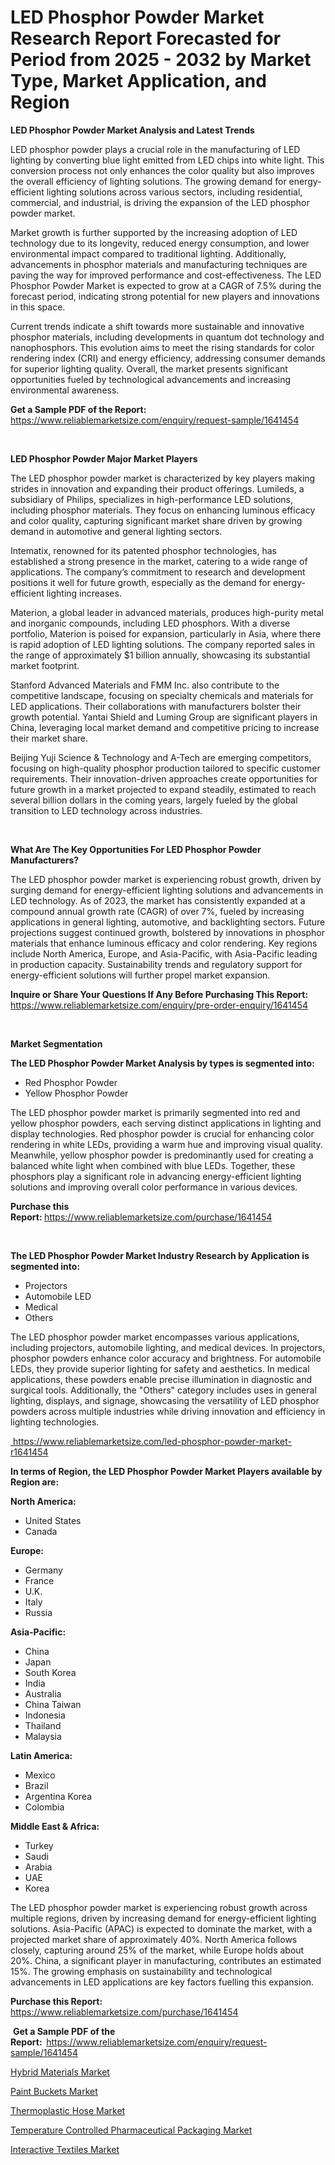 <p><h1>LED Phosphor Powder Market Research Report Forecasted for Period from 2025 -  2032 by Market Type, Market Application, and Region</h1></p><p><strong>LED Phosphor Powder Market Analysis and Latest Trends</strong></p>
<p><p>LED phosphor powder plays a crucial role in the manufacturing of LED lighting by converting blue light emitted from LED chips into white light. This conversion process not only enhances the color quality but also improves the overall efficiency of lighting solutions. The growing demand for energy-efficient lighting solutions across various sectors, including residential, commercial, and industrial, is driving the expansion of the LED phosphor powder market.</p><p>Market growth is further supported by the increasing adoption of LED technology due to its longevity, reduced energy consumption, and lower environmental impact compared to traditional lighting. Additionally, advancements in phosphor materials and manufacturing techniques are paving the way for improved performance and cost-effectiveness. The LED Phosphor Powder Market is expected to grow at a CAGR of 7.5% during the forecast period, indicating strong potential for new players and innovations in this space.</p><p>Current trends indicate a shift towards more sustainable and innovative phosphor materials, including developments in quantum dot technology and nanophosphors. This evolution aims to meet the rising standards for color rendering index (CRI) and energy efficiency, addressing consumer demands for superior lighting quality. Overall, the market presents significant opportunities fueled by technological advancements and increasing environmental awareness.</p></p>
<p><strong>Get a Sample PDF of the Report:&nbsp;</strong> <a href="https://www.reliablemarketsize.com/enquiry/request-sample/1641454?utm_campaign=1998&utm_medium=2&utm_source=Github&utm_content=ia&utm_term=30012025&utm_id=led-phosphor-powder">https://www.reliablemarketsize.com/enquiry/request-sample/1641454</a></p>
<p>&nbsp;</p>
<p><strong>LED Phosphor Powder Major Market Players</strong></p>
<p><p>The LED phosphor powder market is characterized by key players making strides in innovation and expanding their product offerings. Lumileds, a subsidiary of Philips, specializes in high-performance LED solutions, including phosphor materials. They focus on enhancing luminous efficacy and color quality, capturing significant market share driven by growing demand in automotive and general lighting sectors.</p><p>Intematix, renowned for its patented phosphor technologies, has established a strong presence in the market, catering to a wide range of applications. The company’s commitment to research and development positions it well for future growth, especially as the demand for energy-efficient lighting increases.</p><p>Materion, a global leader in advanced materials, produces high-purity metal and inorganic compounds, including LED phosphors. With a diverse portfolio, Materion is poised for expansion, particularly in Asia, where there is rapid adoption of LED lighting solutions. The company reported sales in the range of approximately $1 billion annually, showcasing its substantial market footprint.</p><p>Stanford Advanced Materials and FMM Inc. also contribute to the competitive landscape, focusing on specialty chemicals and materials for LED applications. Their collaborations with manufacturers bolster their growth potential. Yantai Shield and Luming Group are significant players in China, leveraging local market demand and competitive pricing to increase their market share.</p><p>Beijing Yuji Science & Technology and A-Tech are emerging competitors, focusing on high-quality phosphor production tailored to specific customer requirements. Their innovation-driven approaches create opportunities for future growth in a market projected to expand steadily, estimated to reach several billion dollars in the coming years, largely fueled by the global transition to LED technology across industries.</p></p>
<p>&nbsp;</p>
<p><strong>What Are The Key Opportunities For LED Phosphor Powder Manufacturers?</strong></p>
<p><p>The LED phosphor powder market is experiencing robust growth, driven by surging demand for energy-efficient lighting solutions and advancements in LED technology. As of 2023, the market has consistently expanded at a compound annual growth rate (CAGR) of over 7%, fueled by increasing applications in general lighting, automotive, and backlighting sectors. Future projections suggest continued growth, bolstered by innovations in phosphor materials that enhance luminous efficacy and color rendering. Key regions include North America, Europe, and Asia-Pacific, with Asia-Pacific leading in production capacity. Sustainability trends and regulatory support for energy-efficient solutions will further propel market expansion.</p></p>
<p><strong>Inquire or Share Your Questions If Any Before Purchasing This Report:</strong> <a href="https://www.reliablemarketsize.com/enquiry/pre-order-enquiry/1641454?utm_campaign=1998&utm_medium=2&utm_source=Github&utm_content=ia&utm_term=30012025&utm_id=led-phosphor-powder">https://www.reliablemarketsize.com/enquiry/pre-order-enquiry/1641454</a></p>
<p>&nbsp;</p>
<p><strong>Market Segmentation</strong></p>
<p><strong>The LED Phosphor Powder Market Analysis by types is segmented into:</strong></p>
<p><ul><li>Red Phosphor Powder</li><li>Yellow Phosphor Powder</li></ul></p>
<p><p>The LED phosphor powder market is primarily segmented into red and yellow phosphor powders, each serving distinct applications in lighting and display technologies. Red phosphor powder is crucial for enhancing color rendering in white LEDs, providing a warm hue and improving visual quality. Meanwhile, yellow phosphor powder is predominantly used for creating a balanced white light when combined with blue LEDs. Together, these phosphors play a significant role in advancing energy-efficient lighting solutions and improving overall color performance in various devices.</p></p>
<p><strong>Purchase this Report:&nbsp;</strong><a href="https://www.reliablemarketsize.com/purchase/1641454?utm_campaign=1998&utm_medium=2&utm_source=Github&utm_content=ia&utm_term=30012025&utm_id=led-phosphor-powder">https://www.reliablemarketsize.com/purchase/1641454</a></p>
<p>&nbsp;</p>
<p><strong>The LED Phosphor Powder Market Industry Research by Application is segmented into:</strong></p>
<p><ul><li>Projectors</li><li>Automobile LED</li><li>Medical</li><li>Others</li></ul></p>
<p><p>The LED phosphor powder market encompasses various applications, including projectors, automobile lighting, and medical devices. In projectors, phosphor powders enhance color accuracy and brightness. For automobile LEDs, they provide superior lighting for safety and aesthetics. In medical applications, these powders enable precise illumination in diagnostic and surgical tools. Additionally, the "Others" category includes uses in general lighting, displays, and signage, showcasing the versatility of LED phosphor powders across multiple industries while driving innovation and efficiency in lighting technologies.</p></p>
<p><a href="https://www.reliablemarketsize.com/led-phosphor-powder-market-r1641454?utm_campaign=1998&utm_medium=2&utm_source=Github&utm_content=ia&utm_term=30012025&utm_id=led-phosphor-powder">&nbsp;https://www.reliablemarketsize.com/led-phosphor-powder-market-r1641454</a></p>
<p><strong>In terms of Region, the LED Phosphor Powder Market Players available by Region are:</strong></p>
<p>
    <p> <strong> North America: </strong>
        <ul>
            <li>United States</li>
            <li>Canada</li>
        </ul>
        </p> 
    <p> <strong> Europe: </strong>
        <ul>
            <li>Germany</li>
            <li>France</li>
            <li>U.K.</li>
            <li>Italy</li>
            <li>Russia</li>
        </ul>
        </p> 
    <p> <strong> Asia-Pacific: </strong>
        <ul>
            <li>China</li>
            <li>Japan</li>
            <li>South Korea</li>
            <li>India</li>
            <li>Australia</li>
            <li>China Taiwan</li>
            <li>Indonesia</li>
            <li>Thailand</li>
            <li>Malaysia</li>
        </ul>
        </p> 
    <p> <strong> Latin America: </strong>
        <ul>
            <li>Mexico</li>
            <li>Brazil</li>
            <li>Argentina Korea</li>
            <li>Colombia</li>
        </ul>
        </p> 
    <p> <strong> Middle East & Africa: </strong>
        <ul>
            <li>Turkey</li>
            <li>Saudi</li>
            <li>Arabia</li>
            <li>UAE</li>
            <li>Korea</li>
        </ul>
    </p>
    </p>
<p><p>The LED phosphor powder market is experiencing robust growth across multiple regions, driven by increasing demand for energy-efficient lighting solutions. Asia-Pacific (APAC) is expected to dominate the market, with a projected market share of approximately 40%. North America follows closely, capturing around 25% of the market, while Europe holds about 20%. China, a significant player in manufacturing, contributes an estimated 15%. The growing emphasis on sustainability and technological advancements in LED applications are key factors fuelling this expansion.</p></p>
<p><strong>Purchase this Report: </strong><a href="https://www.reliablemarketsize.com/purchase/1641454?utm_campaign=1998&utm_medium=2&utm_source=Github&utm_content=ia&utm_term=30012025&utm_id=led-phosphor-powder">https://www.reliablemarketsize.com/purchase/1641454</a></p>
<p>&nbsp;<strong>Get a Sample PDF of the Report:&nbsp;&nbsp;</strong><a href="https://www.reliablemarketsize.com/enquiry/request-sample/1641454?utm_campaign=1998&utm_medium=2&utm_source=Github&utm_content=ia&utm_term=30012025&utm_id=led-phosphor-powder">https://www.reliablemarketsize.com/enquiry/request-sample/1641454</a></p>
<p><strong></strong></p>
<p><p><a href="https://github.com/bornergabrielle89/Market-Research-Report-List-1/blob/main/hybrid-materials-market.md?utm_campaign=1998&utm_medium=2&utm_source=Github&utm_content=ia&utm_term=30012025&utm_id=led-phosphor-powder">Hybrid Materials Market</a></p><p><a href="https://github.com/toldenargelia86/Market-Research-Report-List-1/blob/main/paint-buckets-market.md?utm_campaign=1998&utm_medium=2&utm_source=Github&utm_content=ia&utm_term=30012025&utm_id=led-phosphor-powder">Paint Buckets Market</a></p><p><a href="https://github.com/lessielawlis/Market-Research-Report-List-1/blob/main/thermoplastic-hose-market.md?utm_campaign=1998&utm_medium=2&utm_source=Github&utm_content=ia&utm_term=30012025&utm_id=led-phosphor-powder">Thermoplastic Hose Market</a></p><p><a href="https://github.com/comasnickie/Market-Research-Report-List-1/blob/main/temperature-controlled-pharmaceutical-packaging-market.md?utm_campaign=1998&utm_medium=2&utm_source=Github&utm_content=ia&utm_term=30012025&utm_id=led-phosphor-powder">Temperature Controlled Pharmaceutical Packaging Market</a></p><p><a href="https://github.com/tashiafun920/Market-Research-Report-List-1/blob/main/interactive-textiles-market.md?utm_campaign=1998&utm_medium=2&utm_source=Github&utm_content=ia&utm_term=30012025&utm_id=led-phosphor-powder">Interactive Textiles Market</a></p></p>
